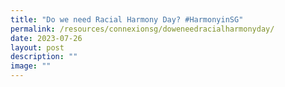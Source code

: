 ```yaml
---
title: "Do we need Racial Harmony Day? #HarmonyinSG"
permalink: /resources/connexionsg/doweneedracialharmonyday/
date: 2023-07-26
layout: post
description: ""
image: ""
---
```


